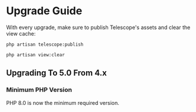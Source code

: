 # Upgrade Guide

With every upgrade, make sure to publish Telescope's assets and clear the view cache:

    php artisan telescope:publish

    php artisan view:clear

## Upgrading To 5.0 From 4.x

### Minimum PHP Version

PHP 8.0 is now the minimum required version.
